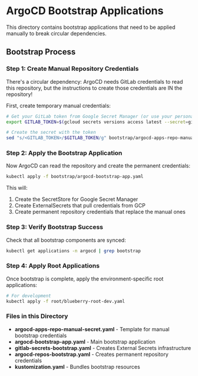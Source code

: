 # ArgoCD Bootstrap Applications

This directory contains bootstrap applications that need to be applied manually to break circular dependencies.

## Bootstrap Process

### Step 1: Create Manual Repository Credentials

There's a circular dependency: ArgoCD needs GitLab credentials to read this repository, but the instructions to create those credentials are IN the repository!

First, create temporary manual credentials:

```bash
# Get your GitLab token from Google Secret Manager (or use your personal access token)
export GITLAB_TOKEN=$(gcloud secrets versions access latest --secret=gitlab-token --project=development-454916)

# Create the secret with the token
sed "s/<GITLAB_TOKEN>/$GITLAB_TOKEN/g" bootstrap/argocd-apps-repo-manual-secret.yaml | kubectl apply -f -
```

### Step 2: Apply the Bootstrap Application

Now ArgoCD can read the repository and create the permanent credentials:

```bash
kubectl apply -f bootstrap/argocd-bootstrap-app.yaml
```

This will:
1. Create the SecretStore for Google Secret Manager
2. Create ExternalSecrets that pull credentials from GCP
3. Create permanent repository credentials that replace the manual ones

### Step 3: Verify Bootstrap Success

Check that all bootstrap components are synced:

```bash
kubectl get applications -n argocd | grep bootstrap
```

### Step 4: Apply Root Applications

Once bootstrap is complete, apply the environment-specific root applications:

```bash
# For development
kubectl apply -f root/blueberry-root-dev.yaml
```

### Files in this Directory

- **argocd-apps-repo-manual-secret.yaml** - Template for manual bootstrap credentials
- **argocd-bootstrap-app.yaml** - Main bootstrap application
- **gitlab-secrets-bootstrap.yaml** - Creates External Secrets infrastructure
- **argocd-repos-bootstrap.yaml** - Creates permanent repository credentials
- **kustomization.yaml** - Bundles bootstrap resources
